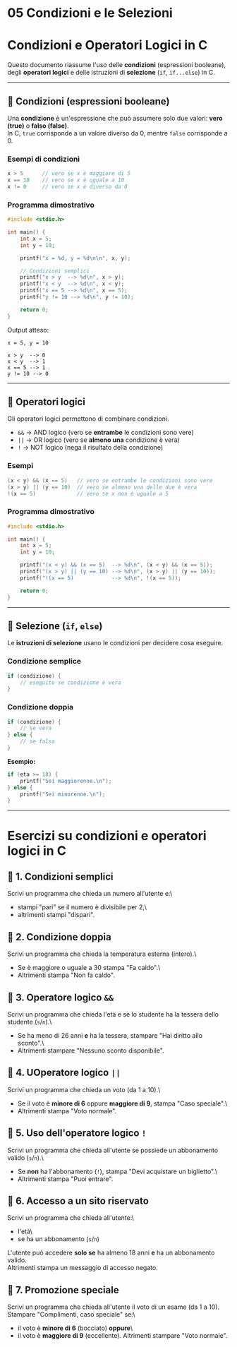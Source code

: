 # 05 Condizioni e le Selezioni

# Condizioni e Operatori Logici in C

Questo documento riassume l'uso delle **condizioni** (espressioni
booleane), degli **operatori logici** e delle istruzioni di
**selezione** (`if`, `if...else`) in C.

------------------------------------------------------------------------

## 🔹 Condizioni (espressioni booleane)

Una **condizione** è un'espressione che può assumere solo due valori:
**vero (true)** o **falso (false)**.\
In C, `true` corrisponde a un valore diverso da 0, mentre `false`
corrisponde a 0.

### Esempi di condizioni

``` c
x > 5      // vero se x è maggiore di 5
x == 10    // vero se x è uguale a 10
x != 0     // vero se x è diverso da 0
```

### Programma dimostrativo

``` c
#include <stdio.h>

int main() {
    int x = 5;
    int y = 10;

    printf("x = %d, y = %d\n\n", x, y);

    // Condizioni semplici
    printf("x > y  --> %d\n", x > y);
    printf("x < y  --> %d\n", x < y);
    printf("x == 5 --> %d\n", x == 5);
    printf("y != 10 --> %d\n", y != 10);

    return 0;
}
```

Output atteso:

    x = 5, y = 10

    x > y  --> 0
    x < y  --> 1
    x == 5 --> 1
    y != 10 --> 0

------------------------------------------------------------------------

## 🔹 Operatori logici

Gli operatori logici permettono di combinare condizioni.

-   `&&` → AND logico (vero se **entrambe** le condizioni sono vere)
-   `||` → OR logico (vero se **almeno una** condizione è vera)
-   `!` → NOT logico (nega il risultato della condizione)

### Esempi

``` c
(x < y) && (x == 5)   // vero se entrambe le condizioni sono vere
(x > y) || (y == 10)  // vero se almeno una delle due è vera
!(x == 5)             // vero se x non è uguale a 5
```

### Programma dimostrativo

``` c
#include <stdio.h>

int main() {
    int x = 5;
    int y = 10;

    printf("(x < y) && (x == 5)  --> %d\n", (x < y) && (x == 5));
    printf("(x > y) || (y == 10) --> %d\n", (x > y) || (y == 10));
    printf("!(x == 5)            --> %d\n", !(x == 5));

    return 0;
}
```

------------------------------------------------------------------------

## 🔹 Selezione (`if`, `else`)

Le **istruzioni di selezione** usano le condizioni per decidere cosa
eseguire.

### Condizione semplice

``` c
if (condizione) {
    // eseguito se condizione è vera
}
```

### Condizione doppia

``` c
if (condizione) {
    // se vera
} else {
    // se falsa
}
```

**Esempio:**

``` c
if (eta >= 18) {
    printf("Sei maggiorenne.\n");
} else {
    printf("Sei minorenne.\n");
}
```

------------------------------------------------------------------------

# Esercizi su condizioni e operatori logici in C


## 🔹 1. Condizioni semplici
Scrivi un programma che chieda un numero all'utente e:\
- stampi "pari" se il numero è divisibile per 2,\
- altrimenti stampi "dispari".

## 🔹 2. Condizione doppia
Scrivi un programma che chieda la temperatura esterna (intero).\
- Se è maggiore o uguale a 30 stampa "Fa caldo".\
- Altrimenti stampa "Non fa caldo".

## 🔹 3. Operatore logico `&&`
Scrivi un programma che chieda l'età e se lo studente ha la tessera
dello studente (`s`/`n`).\
- Se ha meno di 26 anni **e** ha la tessera, stampare "Hai diritto allo
sconto".\
- Altrimenti stampare "Nessuno sconto disponibile".

## 🔹 4. UOperatore logico `||`
Scrivi un programma che chieda un voto (da 1 a 10).\
- Se il voto è **minore di 6** oppure **maggiore di 9**, stampa "Caso
speciale".\
- Altrimenti stampa "Voto normale".

## 🔹 5. Uso dell'operatore logico `!`
Scrivi un programma che chieda all'utente se possiede un abbonamento
valido (`s`/`n`).\
- Se **non** ha l'abbonamento (`!`), stampa "Devi acquistare un
biglietto".\
- Altrimenti stampa "Puoi entrare".

## 🔹 6. Accesso a un sito riservato
Scrivi un programma che chieda all'utente:\
- l'età\
- se ha un abbonamento (`s`/`n`)

L'utente può accedere **solo se** ha almeno 18 anni **e** ha un
abbonamento valido.\
Altrimenti stampa un messaggio di accesso negato.

## 🔹 7. Promozione speciale
Scrivi un programma che chieda all'utente il voto di un esame (da 1 a
10).\
Stampare "Complimenti, caso speciale" se:\
- il voto è **minore di 6** (bocciato) **oppure**\
- il voto è **maggiore di 9** (eccellente).
Altrimenti stampare "Voto normale".
